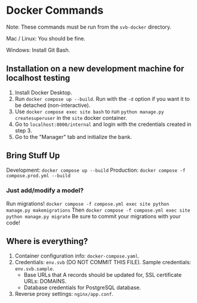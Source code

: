 # Docker Commands
Note: These commands must be run from the `svb-docker` directory.

Mac / Linux: You should be fine.

Windows: Install Git Bash.

## Installation on a new development machine for localhost testing
1. Install Docker Desktop.
2. Run `docker compose up --build`. Run with the `-d` option if you want it to be detached (non-interactive).
3. Use `docker compose exec site bash` to run `python manage.py createsuperuser` in the `site` docker container.
4. Go to `localhost:8000/internal` and login with the credentials created in step 3.
5. Go to the "Manager" tab and initialize the bank.

## Bring Stuff Up
Development: `docker compose up --build`
Production: `docker compose -f compose.prod.yml --build`

### Just add/modify a model?
Run migrations!
`docker compose -f compose.yml exec site python manage.py makemigrations`
Then `docker compose -f compose.yml exec site python manage.py migrate`
Be sure to commit your migrations with your code!

## Where is everything?
1. Container configuration info: `docker-compose.yaml`.
2. Credentials: `env.svb` (DO NOT COMMIT THIS FILE). Sample credentials: `env.svb.sample`.
    * Base URLs that A records should be updated for, SSL certificate URLs: DOMAINS.
    * Database credentials for PostgreSQL database.
3. Reverse proxy settings: `nginx/app.conf`.
